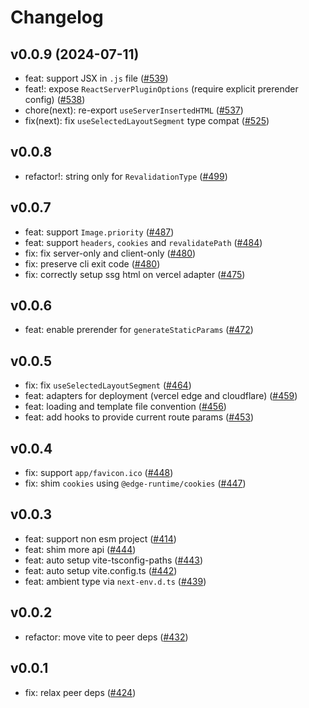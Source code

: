 # Changelog

## v0.0.9 (2024-07-11)

- feat: support JSX in `.js` file ([#539](https://github.com/hi-ogawa/vite-plugins/pull/539))
- feat!: expose `ReactServerPluginOptions` (require explicit prerender config) ([#538](https://github.com/hi-ogawa/vite-plugins/pull/538))
- chore(next): re-export `useServerInsertedHTML` ([#537](https://github.com/hi-ogawa/vite-plugins/pull/537))
- fix(next): fix `useSelectedLayoutSegment` type compat ([#525](https://github.com/hi-ogawa/vite-plugins/pull/525))

## v0.0.8

- refactor!: string only for `RevalidationType` ([#499](https://github.com/hi-ogawa/vite-plugins/pull/499))

## v0.0.7

- feat: support `Image.priority` ([#487](https://github.com/hi-ogawa/vite-plugins/pull/487))
- feat: support `headers`, `cookies` and `revalidatePath` ([#484](https://github.com/hi-ogawa/vite-plugins/pull/484))
- fix: fix server-only and client-only ([#480](https://github.com/hi-ogawa/vite-plugins/pull/480))
- fix: preserve cli exit code ([#480](https://github.com/hi-ogawa/vite-plugins/pull/480))
- fix: correctly setup ssg html on vercel adapter ([#475](https://github.com/hi-ogawa/vite-plugins/pull/475))

## v0.0.6

- feat: enable prerender for `generateStaticParams` ([#472](https://github.com/hi-ogawa/vite-plugins/pull/472))

## v0.0.5

- fix: fix `useSelectedLayoutSegment` ([#464](https://github.com/hi-ogawa/vite-plugins/pull/464))
- feat: adapters for deployment (vercel edge and cloudflare) ([#459](https://github.com/hi-ogawa/vite-plugins/pull/459))
- feat: loading and template file convention ([#456](https://github.com/hi-ogawa/vite-plugins/pull/456))
- feat: add hooks to provide current route params ([#453](https://github.com/hi-ogawa/vite-plugins/pull/453))

## v0.0.4

- fix: support `app/favicon.ico` ([#448](https://github.com/hi-ogawa/vite-plugins/pull/448))
- fix: shim `cookies` using `@edge-runtime/cookies` ([#447](https://github.com/hi-ogawa/vite-plugins/pull/447))

## v0.0.3

- feat: support non esm project ([#414](https://github.com/hi-ogawa/vite-plugins/pull/414))
- feat: shim more api ([#444](https://github.com/hi-ogawa/vite-plugins/pull/444))
- feat: auto setup vite-tsconfig-paths ([#443](https://github.com/hi-ogawa/vite-plugins/pull/443))
- feat: auto setup vite.config.ts ([#442](https://github.com/hi-ogawa/vite-plugins/pull/442))
- feat: ambient type via `next-env.d.ts` ([#439](https://github.com/hi-ogawa/vite-plugins/pull/439))

## v0.0.2

- refactor: move vite to peer deps ([#432](https://github.com/hi-ogawa/vite-plugins/pull/432))

## v0.0.1

- fix: relax peer deps ([#424](https://github.com/hi-ogawa/vite-plugins/pull/424))
